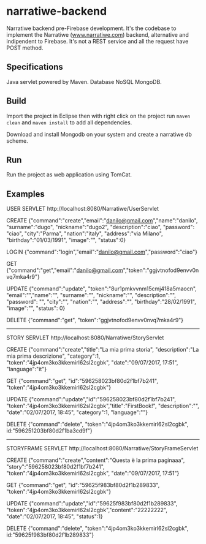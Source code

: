 # narratiwe-backend
Narratiwe backend pre-Firebase development.
It's the codebase to implement the Narratiwe (www.narratiwe.com) backend, alternative and indipendent to Firebase. 
It's not a REST service and all the request have POST method.

## Specifications

Java servlet powered by Maven.
Database NoSQL MongoDB.

## Build

Import the project in Eclipse then with right click on the project run `maven clean` and `maven install` to add all dependencies.

Download and install Mongodb on your system and create a narratiwe db scheme.

## Run

Run the project as web application using TomCat.

## Examples

USER SERVLET http://localhost:8080/Narratiwe/UserServlet

CREATE
{"command":"create","email":"danilo@gmail.com","name":"danilo", "surname":"dugo", "nickname":"dugo2", "description":"ciao", "password": "ciao", "city":"Parma", "nation":"italy", "address":"via Milano", "birthday":"01/03/1991", "image":"", "status":0}

LOGIN
{"command":"login","email":"danilo@gmail.com","password":"ciao"}

GET
{"command":"get","email":"danilo@gmail.com","token":"ggjvtnofod9envv0nvq7mka4r9"}

UPDATE
{"command":"update", "token":"8ur1pmkvvnm15cmj418a5maocn", "email":"","name":"", "surname":"", "nickname":"", "description":"", "password": "", "city":"", "nation":"", "address":"", "birthday":"28/02/1991", "image":"", "status": 0}

DELETE
{"command":"get", "token":"ggjvtnofod9envv0nvq7mka4r9"}


---------------------------------------------------------------------------------------------------------------------------------------------------
STORY SERVLET http://localhost:8080/Narratiwe/StoryServlet


CREATE
{"command":"create","title":"La mia prima storia", "description":"La mia prima descrizione", "category":1, "token":"4jp4om3ko3kkemirl62sl2cgbk", "date":"09/07/2017, 17:51", "language":"it"}

GET
{"command":"get", "id":"596258023bf80d2f1bf7b241", "token":"4jp4om3ko3kkemirl62sl2cgbk"}

UPDATE
{"command":"update","id":"596258023bf80d2f1bf7b241", "token":"4jp4om3ko3kkemirl62sl2cgbk","title":"FirstBook!", "description":"", "date":"02/07/2017, 18:45", "category":1, "language":""}

DELETE
{"command":"delete", "token":"4jp4om3ko3kkemirl62sl2cgbk", id:"596251203bf80d2f1ba3cd9f"}

---------------------------------------------------------------------------------------------------------------------------------------------------
STORYFRAME SERVLET http://localhost:8080/Narratiwe/StoryFrameServlet

CREATE
{"command":"create","content":"Questa è la prima paginaaa", "story":"596258023bf80d2f1bf7b241", "token":"4jp4om3ko3kkemirl62sl2cgbk", "date":"09/07/2017, 17:51"}

GET
{"command":"get", "id":"59625f983bf80d2f1b289833", "token":"4jp4om3ko3kkemirl62sl2cgbk"}

UPDATE
{"command":"update","id":"59625f983bf80d2f1b289833", "token":"4jp4om3ko3kkemirl62sl2cgbk","content":"22222222", "date":"02/07/2017, 18:45", "status":1}


DELETE
{"command":"delete", "token":"4jp4om3ko3kkemirl62sl2cgbk", id:"59625f983bf80d2f1b289833"}


